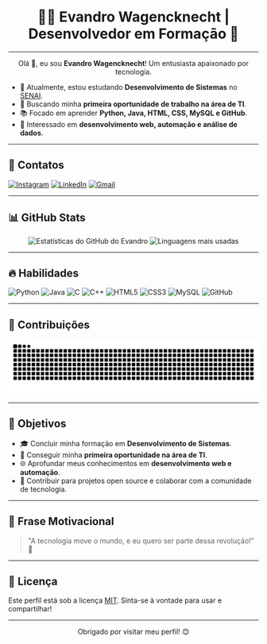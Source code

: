 <!-- Título -->
<h1 align="center">👨‍💻 Evandro Wagencknecht | Desenvolvedor em Formação 🚀</h1>

---

<!-- Apresentação -->
<p align="center">
  Olá 👋, eu sou <strong>Evandro Wagencknecht</strong>! Um entusiasta apaixonado por tecnologia.
</p>

- 🌱 Atualmente, estou estudando **Desenvolvimento de Sistemas** no [SENAI](https://www.sc.senai.br).
- 🔭 Buscando minha **primeira oportunidade de trabalho na área de TI**.
- 📚 Focado em aprender **Python, Java, HTML, CSS, MySQL e GitHub**.
- 🚀 Interessado em **desenvolvimento web, automação e análise de dados**.

---

## 📧 Contatos

[![Instagram](https://img.shields.io/badge/Instagram-E4405F?style=for-the-badge&logo=instagram&logoColor=white)](https://www.instagram.com/um_alema0/)
[![LinkedIn](https://img.shields.io/badge/LinkedIn-0077B5?style=for-the-badge&logo=linkedin&logoColor=white)](https://www.linkedin.com/in/evandro-wagencknecht-151a96307/)
[![Gmail](https://img.shields.io/badge/Gmail-D14836?style=for-the-badge&logo=gmail&logoColor=white)](mailto:evandrowagencknecht@estudante.sc.senai.br)

---

## 📊 GitHub Stats

<div align="center">
  <img height="150em" src="https://github-readme-stats.vercel.app/api?username=4L3M40&show_icons=true&theme=gotham" alt="Estatísticas do GitHub do Evandro"/>
  <img height="150em" src="https://github-readme-stats.vercel.app/api/top-langs/?username=4L3M40&layout=compact&theme=gotham" alt="Linguagens mais usadas"/>
</div>

---

## 🔥 Habilidades

![Python](https://img.shields.io/badge/Python-3776AB?style=for-the-badge&logo=python&logoColor=white)
![Java](https://img.shields.io/badge/Java-ED8B00?style=for-the-badge&logo=java&logoColor=white)
![C](https://img.shields.io/badge/C-A8B9CC?style=for-the-badge&logo=c&logoColor=white)
![C++](https://img.shields.io/badge/C++-00599C?style=for-the-badge&logo=c%2B%2B&logoColor=white)
![HTML5](https://img.shields.io/badge/HTML5-E34F26?style=for-the-badge&logo=html5&logoColor=white)
![CSS3](https://img.shields.io/badge/CSS3-1572B6?style=for-the-badge&logo=css3&logoColor=white)
![MySQL](https://img.shields.io/badge/MySQL-005C84?style=for-the-badge&logo=mysql&logoColor=white)
![GitHub](https://img.shields.io/badge/GitHub-181717?style=for-the-badge&logo=github&logoColor=white)

---

## 🐍 Contribuições

<div align="center">
  <picture>
    <source media="(prefers-color-scheme: dark)" srcset="https://raw.githubusercontent.com/4L3M40/4L3M40/output/github-contribution-grid-snake-dark.svg">
    <source media="(prefers-color-scheme: light)" srcset="https://raw.githubusercontent.com/4L3M40/4L3M40/output/github-contribution-grid-snake.svg">
    <img alt="animação da grade de contribuições do GitHub" src="https://raw.githubusercontent.com/4L3M40/4L3M40/output/github-contribution-grid-snake.svg">
  </picture>
</div>

---

## 🎯 Objetivos

- 🎓 Concluir minha formação em **Desenvolvimento de Sistemas**.
- 💼 Conseguir minha **primeira oportunidade na área de TI**.
- 🌐 Aprofundar meus conhecimentos em **desenvolvimento web e automação**.
- 🤝 Contribuir para projetos open source e colaborar com a comunidade de tecnologia.

---

## 📌 Frase Motivacional

> "A tecnologia move o mundo, e eu quero ser parte dessa revolução!" 🚀

---

## 📜 Licença

Este perfil está sob a licença [MIT](LICENSE). Sinta-se à vontade para usar e compartilhar!

---

<p align="center">Obrigado por visitar meu perfil! 😊</p>
